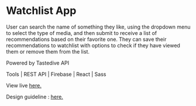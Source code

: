 # Watchlist App

User can search the name of something they like, using the dropdown menu to select the type of media, and then submit to receive a list of recommendations based on their favorite one. They can save their recommendations to watchlist with options to check if they have viewed them or remove them from the list.

Powered by Tastedive API

Tools | REST API | Firebase | React | Sass 

View live [here.](https://pedantic-benz-1c7278.netlify.app/)

Design guideline :  [here.](https://docs.google.com/document/d/1EfnvK5CDgnTLftdmQtemqvvj_7ITvtc18LB7RvZQjeY/edit?usp=sharing)




